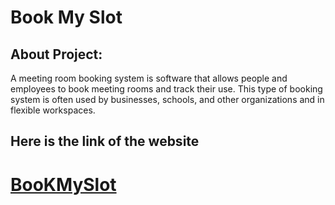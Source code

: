 # Book My Slot
## About Project:
A meeting room booking system is software that allows people and employees to book meeting rooms and track their use. This type of booking system is often used by businesses, schools, and other organizations and in flexible workspaces.

## Here is the link of the website
# [BooKMySlot](http://bookmyslot.infinityfreeapp.com/)
